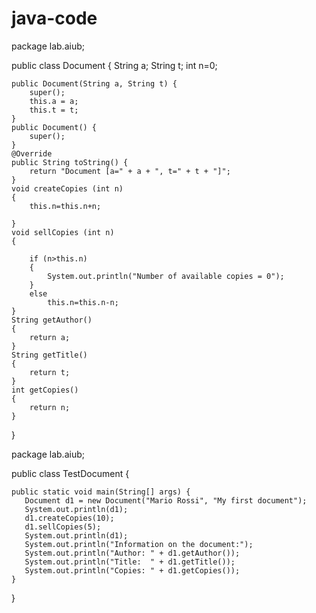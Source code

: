# java-code

package lab.aiub;

public class Document {
	String a;
	String t;
	int n=0;
	
	public Document(String a, String t) {
		super();
		this.a = a;
		this.t = t;
	}
	public Document() {
		super();
	}
	@Override
	public String toString() {
		return "Document [a=" + a + ", t=" + t + "]";
	}
	void createCopies (int n)
	{
		this.n=this.n+n;
		
	}
	void sellCopies (int n)
	{
		
		if (n>this.n)
		{
			System.out.println("Number of available copies = 0");
		}
		else 
			this.n=this.n-n;
	}
	String getAuthor()
	{
		return a;
	}
	String getTitle()
	{
		return t;
	}
	int getCopies()
	{
		return n;
	}
	
}

package lab.aiub;

public class TestDocument {
	
    public static void main(String[] args) {
       Document d1 = new Document("Mario Rossi", "My first document");
       System.out.println(d1);
       d1.createCopies(10);
       d1.sellCopies(5);
       System.out.println(d1);
       System.out.println("Information on the document:");
       System.out.println("Author: " + d1.getAuthor());
       System.out.println("Title:  " + d1.getTitle());
       System.out.println("Copies: " + d1.getCopies());
    }
}

